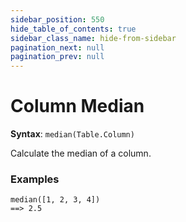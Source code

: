```yaml
---
sidebar_position: 550
hide_table_of_contents: true
sidebar_class_name: hide-from-sidebar
pagination_next: null
pagination_prev: null
---
```


# Column Median

**Syntax**:
`median(Table.Column)`

Calculate the median of a column.

### Examples

```deci live
median([1, 2, 3, 4])
==> 2.5
```
